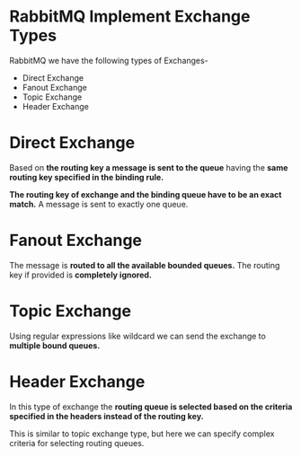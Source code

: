 # RabbitMQ Implement Exchange Types
RabbitMQ we have the following types of Exchanges-
* Direct Exchange
* Fanout Exchange
* Topic Exchange
* Header Exchange

# Direct Exchange
Based on **the routing key a message is sent to the queue** having the **same routing key
specified in the binding rule.**

**The routing key of exchange and the binding queue have to be an exact match.**
A message is sent to exactly one queue.

# Fanout Exchange
The message is **routed to all the available bounded queues.**
The routing key if provided is **completely ignored.**

# Topic Exchange
Using regular expressions like wildcard we can send the exchange to **multiple bound queues.**

# Header Exchange
In this type of exchange the **routing queue is selected based on the criteria
specified in the headers instead of the routing key.**

This is similar to topic exchange type, but here we can specify complex criteria for
selecting routing queues.
